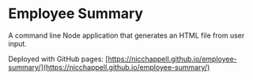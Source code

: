 # Employee Summary

A command line Node application that generates an HTML file from user input.

Deployed with GitHub pages: [https://nicchappell.github.io/employee-summary/](https://nicchappell.github.io/employee-summary/)
